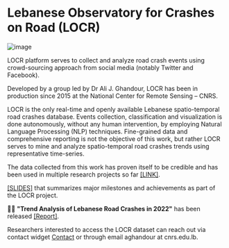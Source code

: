 # Lebanese Observatory for Crashes on Road (LOCR)  

![image](https://github.com/geoaigroup/locr-public/assets/14883982/44c13e49-46f8-4629-aa2f-52f9d1b8ac48)

LOCR platform serves to collect and analyze road crash events using crowd-sourcing approach from social media (notably Twitter and Facebook).  

Developed by a group led by Dr Ali J. Ghandour, LOCR has been in production since 2015 at the National Center for Remote Sensing – CNRS.  

LOCR is the only real-time and openly available Lebanese spatio-temporal road crashes database. Events collection, classification and visualization is done autonomously, without any human intervention, by employing Natural Language Processing (NLP) techniques. Fine-grained data and comprehensive reporting is not the objective of this work, but rather LOCR serves to mine and analyze spatio-temporal road crashes trends using representative time-series.  

The data collected from this work has proven itself to be credible and has been used in multiple research projects so far [[LINK]](https://geogroup.ai/project/locr/).  

[[SLIDES]](https://geogroup.ai/project/locr/LOCR_latest.pdf) that summarizes major milestones and achievements as part of the LOCR project.

🎉🎉 <b>"Trend Analysis of Lebanese Road Crashes in 2022"</b> has been released [[Report]](https://geogroup.ai/project/locr/RoadCrashesReport2022.pdf).  

Researchers interested to access the LOCR dataset can reach out via contact widget [Contact](https://geogroup.ai/#contact) or through email aghandour at cnrs.edu.lb.
  

